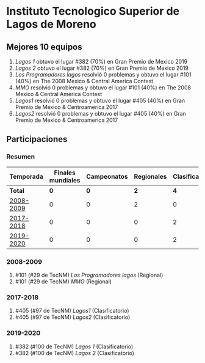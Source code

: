 # Instituto Tecnologico Superior de Lagos de Moreno

## Mejores 10 equipos

1. _Lagos 1_ obtuvo el lugar #382 (70%) en Gran Premio de Mexico 2019
1. _Lagos 2_ obtuvo el lugar #382 (70%) en Gran Premio de Mexico 2019
1. _Los Programadores lagos_ resolvió 0 problemas y obtuvo el lugar #101 (40%) en The 2008 Mexico & Central America Contest
1. _MMO_ resolvió 0 problemas y obtuvo el lugar #101 (40%) en The 2008 Mexico & Central America Contest
1. _Lagos1_ resolvió 0 problemas y obtuvo el lugar #405 (40%) en Gran Premio de Mexico & Centroamerica 2017
1. _Lagos2_ resolvió 0 problemas y obtuvo el lugar #405 (40%) en Gran Premio de Mexico & Centroamerica 2017

## Participaciones

### Resumen

| Temporada | Finales mundiales | Campeonatos | Regionales | Clasificatorios | Equipos |
| --- | --- | --- | --- | --- | --- |
| **Total** | **0** | **0** | **2** | **4** | **6** |
| [2008-2009](#2008-2009) | 0 | 0 | 2 | 0 | 2 |
| [2017-2018](#2017-2018) | 0 | 0 | 0 | 2 | 2 |
| [2019-2020](#2019-2020) | 0 | 0 | 0 | 2 | 2 |

### 2008-2009

1. #101 (#29 de TecNM) _Los Programadores lagos_ (Regional)
1. #101 (#29 de TecNM) _MMO_ (Regional)

### 2017-2018

1. #405 (#97 de TecNM) _Lagos1_ (Clasificatorio)
1. #405 (#97 de TecNM) _Lagos2_ (Clasificatorio)

### 2019-2020

1. #382 (#100 de TecNM) _Lagos 1_ (Clasificatorio)
1. #382 (#100 de TecNM) _Lagos 2_ (Clasificatorio)




